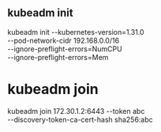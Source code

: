 ## kubeadm init

kubeadm init --kubernetes-version=1.31.0 \
--pod-network-cidr 192.168.0.0/16 \
--ignore-preflight-errors=NumCPU \
--ignore-preflight-errors=Mem

# kubeadm join

kubeadm join 172.30.1.2:6443 --token abc \
        --discovery-token-ca-cert-hash sha256:abc
